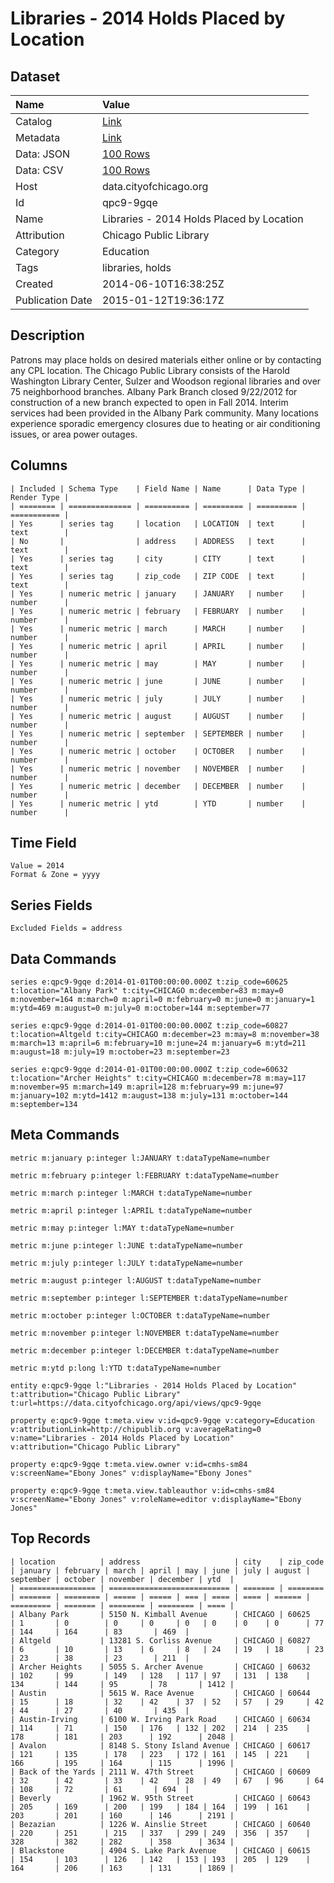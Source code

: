 # Libraries - 2014 Holds Placed by Location

## Dataset

| Name | Value |
| :--- | :---- |
| Catalog | [Link](https://catalog.data.gov/dataset/libraries-2014-holds-placed-by-location-b8698) |
| Metadata | [Link](https://data.cityofchicago.org/api/views/qpc9-9gqe) |
| Data: JSON | [100 Rows](https://data.cityofchicago.org/api/views/qpc9-9gqe/rows.json?max_rows=100) |
| Data: CSV | [100 Rows](https://data.cityofchicago.org/api/views/qpc9-9gqe/rows.csv?max_rows=100) |
| Host | data.cityofchicago.org |
| Id | qpc9-9gqe |
| Name | Libraries - 2014 Holds Placed by Location |
| Attribution | Chicago Public Library |
| Category | Education |
| Tags | libraries, holds |
| Created | 2014-06-10T16:38:25Z |
| Publication Date | 2015-01-12T19:36:17Z |

## Description

Patrons may place holds on desired materials either online or by contacting any CPL location. The Chicago Public Library consists of the Harold Washington Library Center, Sulzer and Woodson regional libraries and over 75 neighborhood branches. Albany Park Branch closed 9/22/2012 for construction of a new branch expected to open in Fall 2014. Interim services had been provided in the Albany Park community. Many locations experience sporadic emergency closures due to heating or air conditioning issues, or area power outages.

## Columns

```ls
| Included | Schema Type    | Field Name | Name      | Data Type | Render Type |
| ======== | ============== | ========== | ========= | ========= | =========== |
| Yes      | series tag     | location   | LOCATION  | text      | text        |
| No       |                | address    | ADDRESS   | text      | text        |
| Yes      | series tag     | city       | CITY      | text      | text        |
| Yes      | series tag     | zip_code   | ZIP CODE  | text      | text        |
| Yes      | numeric metric | january    | JANUARY   | number    | number      |
| Yes      | numeric metric | february   | FEBRUARY  | number    | number      |
| Yes      | numeric metric | march      | MARCH     | number    | number      |
| Yes      | numeric metric | april      | APRIL     | number    | number      |
| Yes      | numeric metric | may        | MAY       | number    | number      |
| Yes      | numeric metric | june       | JUNE      | number    | number      |
| Yes      | numeric metric | july       | JULY      | number    | number      |
| Yes      | numeric metric | august     | AUGUST    | number    | number      |
| Yes      | numeric metric | september  | SEPTEMBER | number    | number      |
| Yes      | numeric metric | october    | OCTOBER   | number    | number      |
| Yes      | numeric metric | november   | NOVEMBER  | number    | number      |
| Yes      | numeric metric | december   | DECEMBER  | number    | number      |
| Yes      | numeric metric | ytd        | YTD       | number    | number      |
```

## Time Field

```ls
Value = 2014
Format & Zone = yyyy
```

## Series Fields

```ls
Excluded Fields = address
```

## Data Commands

```ls
series e:qpc9-9gqe d:2014-01-01T00:00:00.000Z t:zip_code=60625 t:location="Albany Park" t:city=CHICAGO m:december=83 m:may=0 m:november=164 m:march=0 m:april=0 m:february=0 m:june=0 m:january=1 m:ytd=469 m:august=0 m:july=0 m:october=144 m:september=77

series e:qpc9-9gqe d:2014-01-01T00:00:00.000Z t:zip_code=60827 t:location=Altgeld t:city=CHICAGO m:december=23 m:may=8 m:november=38 m:march=13 m:april=6 m:february=10 m:june=24 m:january=6 m:ytd=211 m:august=18 m:july=19 m:october=23 m:september=23

series e:qpc9-9gqe d:2014-01-01T00:00:00.000Z t:zip_code=60632 t:location="Archer Heights" t:city=CHICAGO m:december=78 m:may=117 m:november=95 m:march=149 m:april=128 m:february=99 m:june=97 m:january=102 m:ytd=1412 m:august=138 m:july=131 m:october=144 m:september=134
```

## Meta Commands

```ls
metric m:january p:integer l:JANUARY t:dataTypeName=number

metric m:february p:integer l:FEBRUARY t:dataTypeName=number

metric m:march p:integer l:MARCH t:dataTypeName=number

metric m:april p:integer l:APRIL t:dataTypeName=number

metric m:may p:integer l:MAY t:dataTypeName=number

metric m:june p:integer l:JUNE t:dataTypeName=number

metric m:july p:integer l:JULY t:dataTypeName=number

metric m:august p:integer l:AUGUST t:dataTypeName=number

metric m:september p:integer l:SEPTEMBER t:dataTypeName=number

metric m:october p:integer l:OCTOBER t:dataTypeName=number

metric m:november p:integer l:NOVEMBER t:dataTypeName=number

metric m:december p:integer l:DECEMBER t:dataTypeName=number

metric m:ytd p:long l:YTD t:dataTypeName=number

entity e:qpc9-9gqe l:"Libraries - 2014 Holds Placed by Location" t:attribution="Chicago Public Library" t:url=https://data.cityofchicago.org/api/views/qpc9-9gqe

property e:qpc9-9gqe t:meta.view v:id=qpc9-9gqe v:category=Education v:attributionLink=http://chipublib.org v:averageRating=0 v:name="Libraries - 2014 Holds Placed by Location" v:attribution="Chicago Public Library"

property e:qpc9-9gqe t:meta.view.owner v:id=cmhs-sm84 v:screenName="Ebony Jones" v:displayName="Ebony Jones"

property e:qpc9-9gqe t:meta.view.tableauthor v:id=cmhs-sm84 v:screenName="Ebony Jones" v:roleName=editor v:displayName="Ebony Jones"
```

## Top Records

```ls
| location          | address                     | city    | zip_code | january | february | march | april | may | june | july | august | september | october | november | december | ytd  | 
| ================= | =========================== | ======= | ======== | ======= | ======== | ===== | ===== | === | ==== | ==== | ====== | ========= | ======= | ======== | ======== | ==== | 
| Albany Park       | 5150 N. Kimball Avenue      | CHICAGO | 60625    | 1       | 0        | 0     | 0     | 0   | 0    | 0    | 0      | 77        | 144     | 164      | 83       | 469  | 
| Altgeld           | 13281 S. Corliss Avenue     | CHICAGO | 60827    | 6       | 10       | 13    | 6     | 8   | 24   | 19   | 18     | 23        | 23      | 38       | 23       | 211  | 
| Archer Heights    | 5055 S. Archer Avenue       | CHICAGO | 60632    | 102     | 99       | 149   | 128   | 117 | 97   | 131  | 138    | 134       | 144     | 95       | 78       | 1412 | 
| Austin            | 5615 W. Race Avenue         | CHICAGO | 60644    | 15      | 18       | 32    | 42    | 37  | 52   | 57   | 29     | 42        | 44      | 27       | 40       | 435  | 
| Austin-Irving     | 6100 W. Irving Park Road    | CHICAGO | 60634    | 114     | 71       | 150   | 176   | 132 | 202  | 214  | 235    | 178       | 181     | 203      | 192      | 2048 | 
| Avalon            | 8148 S. Stony Island Avenue | CHICAGO | 60617    | 121     | 135      | 178   | 223   | 172 | 161  | 145  | 221    | 166       | 195     | 164      | 115      | 1996 | 
| Back of the Yards | 2111 W. 47th Street         | CHICAGO | 60609    | 32      | 42       | 33    | 42    | 28  | 49   | 67   | 96     | 64        | 108     | 72       | 61       | 694  | 
| Beverly           | 1962 W. 95th Street         | CHICAGO | 60643    | 205     | 169      | 200   | 199   | 184 | 164  | 199  | 161    | 203       | 201     | 160      | 146      | 2191 | 
| Bezazian          | 1226 W. Ainslie Street      | CHICAGO | 60640    | 220     | 251      | 215   | 337   | 299 | 249  | 356  | 357    | 328       | 382     | 282      | 358      | 3634 | 
| Blackstone        | 4904 S. Lake Park Avenue    | CHICAGO | 60615    | 154     | 103      | 126   | 142   | 153 | 193  | 205  | 129    | 164       | 206     | 163      | 131      | 1869 | 
```